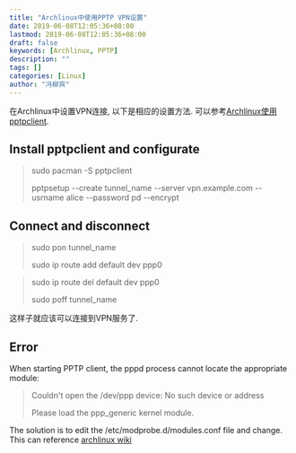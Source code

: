 ```yaml
---
title: "Archlinux中使用PPTP VPN设置"
date: 2019-06-08T12:05:36+08:00
lastmod: 2019-06-08T12:05:36+08:00
draft: false
keywords: [Archlinux, PPTP]
description: ""
tags: []
categories: [Linux]
author: "冯柳宾"
---
```


在Archlinux中设置VPN连接, 以下是相应的设置方法. 可以参考[Archlinux使用pptpclient](https://www.jianshu.com/p/80cc6514d3f1).

<!--more-->

## Install pptpclient and configurate

> sudo pacman -S pptpclient
>
> pptpsetup --create tunnel_name --server vpn.example.com --usrname alice --password pd --encrypt

## Connect and disconnect

> sudo pon tunnel_name
>
> sudo ip route add default dev ppp0

> sudo ip route del default dev ppp0
>
> sudo poff tunnel_name

这样子就应该可以连接到VPN服务了.

## Error

When starting PPTP client, the pppd process cannot locate the appropriate module:

> Couldn't open the /dev/ppp device: No such device or address
>
> Please load the ppp_generic kernel module.

The solution is to edit the /etc/modprobe.d/modules.conf file and change. This can reference [archlinux wiki](https://wiki.archlinux.org/index.php/Ppp#pppd_cannot_load_kernel_module_ppp_generic)